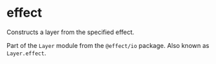 # effect

Constructs a layer from the specified effect.

Part of the `Layer` module from the `@effect/io` package. Also known as `Layer.effect`.
